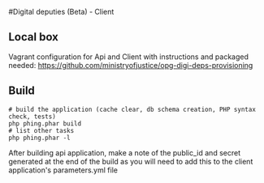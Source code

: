 #Digital deputies (Beta) -  Client

## Local box
Vagrant configuration for Api and Client with instructions and packaged needed:
https://github.com/ministryofjustice/opg-digi-deps-provisioning

## Build

    # build the application (cache clear, db schema creation, PHP syntax check, tests)
    php phing.phar build
    # list other tasks
    php phing.phar -l
    
After building api application, make a note of the public_id and secret generated
at the end of the build as you will need to add this to the client application's
parameters.yml file